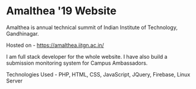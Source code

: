 # Amalthea '19 Website
Amalthea is annual technical summit of Indian Institute of Technology, Gandhinagar.

Hosted on - https://amalthea.iitgn.ac.in/

I am full stack developer for the whole website. I have also build a submission monitoring system for Campus Ambassadors.

Technologies Used - 
PHP, HTML, CSS, JavaScript, JQuery, Firebase, Linux Server


